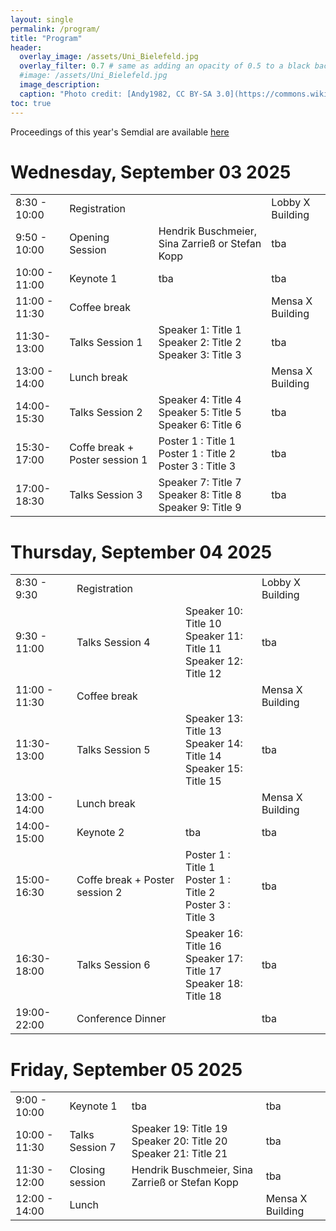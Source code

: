 ```yaml
---
layout: single
permalink: /program/
title: "Program"
header:
  overlay_image: /assets/Uni_Bielefeld.jpg
  overlay_filter: 0.7 # same as adding an opacity of 0.5 to a black background
  #image: /assets/Uni_Bielefeld.jpg
  image_description: 
  caption: "Photo credit: [Andy1982, CC BY-SA 3.0](https://commons.wikimedia.org/wiki/File:Uni_Bielefeld.jpg) via Wikimedia Commons"
toc: true
---
```

Proceedings of this year's Semdial are available [here](https://www.semdial.org/anthology/venues/semdial/)
# Wednesday, September 03 2025

|                            |               |             |             |
| -------------------------- | ------------- | ----------- | ----------- |
| 8:30 - 10:00                 | Registration | | Lobby X Building |
| 9:50 - 10:00                 | Opening Session | Hendrik Buschmeier, Sina Zarrieß or Stefan Kopp | tba |
| 10:00 - 11:00                | Keynote 1 | tba | tba |
| 11:00 - 11:30 | Coffee break | | Mensa X Building |
| 11:30- 13:00   | Talks Session 1 | Speaker 1: Title 1 <br> Speaker 2: Title 2 <br> Speaker 3: Title 3 | tba |
| 13:00 - 14:00 | Lunch break | | Mensa X Building |
| 14:00- 15:30   | Talks Session 2 | Speaker 4: Title 4 <br> Speaker 5: Title 5 <br> Speaker 6: Title 6 | tba |
| 15:30- 17:00   | Coffe break + Poster session 1 | Poster 1 : Title 1 <br> Poster 1 : Title 2 <br> Poster 3 : Title 3 | tba |
| 17:00- 18:30   | Talks Session 3 | Speaker 7: Title 7 <br> Speaker 8: Title 8 <br> Speaker 9: Title 9 | tba |


# Thursday, September 04 2025

|                            |               |             |             |
| -------------------------- | ------------- | ----------- | ----------- |
| 8:30 - 9:30                 | Registration | | Lobby X Building |
| 9:30 - 11:00                 | Talks Session 4 | Speaker 10: Title 10 <br> Speaker 11: Title 11 <br> Speaker 12: Title 12 | tba |
| 11:00 - 11:30 | Coffee break | | Mensa X Building |
| 11:30- 13:00   | Talks Session 5 | Speaker 13: Title 13 <br> Speaker 14: Title 14 <br> Speaker 15: Title 15 | tba |
| 13:00 - 14:00 | Lunch break | | Mensa X Building |
| 14:00- 15:00   | Keynote 2 | tba | tba |
| 15:00- 16:30   | Coffe break + Poster session 2 | Poster 1 : Title 1 <br> Poster 1 : Title 2 <br> Poster 3 : Title 3 | tba |
| 16:30- 18:00   | Talks Session 6 | Speaker 16: Title 16 <br> Speaker 17: Title 17 <br> Speaker 18: Title 18 | tba |
| 19:00-22:00                | Conference Dinner| | tba |

# Friday, September 05 2025

|                            |               |             |             |
| -------------------------- | ------------- | ----------- | ----------- |
| 9:00 - 10:00                 | Keynote 1 | tba | tba |
| 10:00 - 11:30              | Talks Session 7 | Speaker 19: Title 19 <br> Speaker 20: Title 20 <br> Speaker 21: Title 21 | tba |
| 11:30 - 12:00 | Closing session | Hendrik Buschmeier, Sina Zarrieß or Stefan Kopp | tba |
| 12:00 - 14:00 | Lunch | | Mensa X Building |
